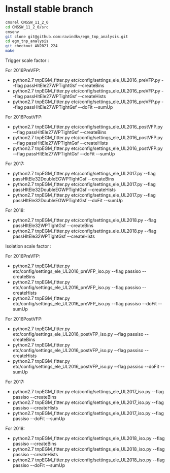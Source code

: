 # Install stable branch
```bash
cmsrel CMSSW_11_2_0
cd CMSSW_11_2_0/src
cmsenv
git clone git@github.com:ravindkv/egm_tnp_analysis.git 
cd egm_tnp_analysis
git checkout AN2021_224
make 
```
Trigger scale factor :

For 2016PreVFP:
 * python2.7 tnpEGM_fitter.py etc/config/settings_ele_UL2016_preVFP.py  --flag passHltEle27WPTightGsf --createBins
 * python2.7 tnpEGM_fitter.py etc/config/settings_ele_UL2016_preVFP.py  --flag passHltEle27WPTightGsf --createHists
 * python2.7 tnpEGM_fitter.py etc/config/settings_ele_UL2016_preVFP.py  --flag passHltEle27WPTightGsf --doFit --sumUp

For 2016PostVFP:
 * python2.7 tnpEGM_fitter.py etc/config/settings_ele_UL2016_postVFP.py  --flag passHltEle27WPTightGsf --createBins
 * python2.7 tnpEGM_fitter.py etc/config/settings_ele_UL2016_postVFP.py  --flag passHltEle27WPTightGsf --createHists
 * python2.7 tnpEGM_fitter.py etc/config/settings_ele_UL2016_postVFP.py  --flag passHltEle27WPTightGsf --doFit --sumUp

For 2017:
 * python2.7 tnpEGM_fitter.py etc/config/settings_ele_UL2017.py  --flag passHltEle32DoubleEGWPTightGsf --createBins
 * python2.7 tnpEGM_fitter.py etc/config/settings_ele_UL2017.py  --flag passHltEle32DoubleEGWPTightGsf --createHists
 * python2.7 tnpEGM_fitter.py etc/config/settings_ele_UL2017.py  --flag passHltEle32DoubleEGWPTightGsf --doFit --sumUp

For 2018:
 * python2.7 tnpEGM_fitter.py etc/config/settings_ele_UL2018.py  --flag passHltEle32WPTightGsf  --createBins
 * python2.7 tnpEGM_fitter.py etc/config/settings_ele_UL2018.py  --flag passHltEle32WPTightGsf  --createHists


Isolation scale factor :

For 2016PreVFP:
 * python2.7 tnpEGM_fitter.py etc/config/settings_ele_UL2016_preVFP_iso.py  --flag passiso --createBins
 * python2.7 tnpEGM_fitter.py etc/config/settings_ele_UL2016_preVFP_iso.py  --flag passiso --createHists
 * python2.7 tnpEGM_fitter.py etc/config/settings_ele_UL2016_preVFP_iso.py  --flag passiso --doFit --sumUp

For 2016PostVFP:
 * python2.7 tnpEGM_fitter.py etc/config/settings_ele_UL2016_postVFP_iso.py  --flag passiso --createBins
 * python2.7 tnpEGM_fitter.py etc/config/settings_ele_UL2016_postVFP_iso.py  --flag passiso --createHists
 * python2.7 tnpEGM_fitter.py etc/config/settings_ele_UL2016_postVFP_iso.py  --flag passiso --doFit --sumUp

For 2017:
 * python2.7 tnpEGM_fitter.py etc/config/settings_ele_UL2017_iso.py  --flag passiso --createBins
 * python2.7 tnpEGM_fitter.py etc/config/settings_ele_UL2017_iso.py  --flag passiso --createHists
 * python2.7 tnpEGM_fitter.py etc/config/settings_ele_UL2017_iso.py  --flag passiso --doFit --sumUp

For 2018:
 * python2.7 tnpEGM_fitter.py etc/config/settings_ele_UL2018_iso.py  --flag passiso  --createBins
 * python2.7 tnpEGM_fitter.py etc/config/settings_ele_UL2018_iso.py  --flag passiso  --createHists
 * python2.7 tnpEGM_fitter.py etc/config/settings_ele_UL2018_iso.py  --flag passiso  --doFit --sumUp

